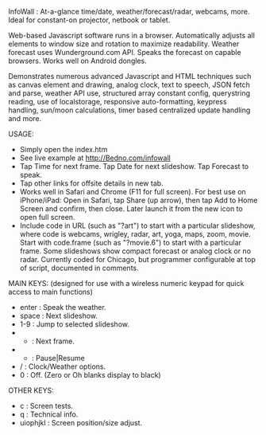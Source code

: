 InfoWall : At-a-glance time/date, weather/forecast/radar, webcams, more. Ideal for constant-on projector, netbook or tablet.

Web-based Javascript software runs in a browser. Automatically adjusts all elements to window size and rotation to maximize readability. Weather forecast uses Wunderground.com API. Speaks the forecast on capable browsers. Works well on Android dongles.

Demonstrates numerous advanced Javascript and HTML techniques such as canvas element and drawing, analog clock, text to speech, JSON fetch and parse, weather API use, structured array constant config, querystring reading, use of localstorage, responsive auto-formatting, keypress handling, sun/moon calculations, timer based centralized update handling and more.

USAGE:
* Simply open the index.htm
* See live example at http://Bedno.com/infowall
* Tap Time for next frame. Tap Date for next slideshow. Tap Forecast to speak.
* Tap other links for offsite details in new tab.
* Works well in Safari and Chrome (F11 for full screen). For best use on iPhone/iPad: Open in Safari, tap Share (up arrow), then tap Add to Home Screen and confirm, then close. Later launch it from the new icon to open full screen.
* Include code in URL (such as "?art") to start with a particular slideshow, where code is webcams, wrigley, radar, art, yoga, maps, zoom, movie. Start with code.frame (such as "?movie.6") to start with a particular frame. Some slideshows show compact forecast or analog clock or no radar. Currently coded for Chicago, but programmer configurable at top of script, documented in comments.

MAIN KEYS: (designed for use with a wireless numeric keypad for quick access to main functions)
* enter : Speak the weather.
* space : Next slideshow.
* 1-9 : Jump to selected slideshow.
* + : Next frame.
* - : Pause|Resume
* / : Clock/Weather options.
* 0 : Off. (Zero or Oh blanks display to black)

OTHER KEYS:
* c : Screen tests.
* q : Technical info.
* uiophjkl : Screen position/size adjust.
